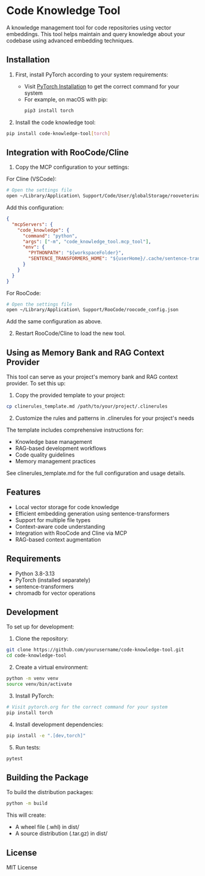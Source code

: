 # Code Knowledge Tool

A knowledge management tool for code repositories using vector embeddings. This tool helps maintain and query knowledge about your codebase using advanced embedding techniques.

## Installation

1. First, install PyTorch according to your system requirements:
   - Visit [PyTorch Installation](https://pytorch.org/get-started/locally/) to get the correct command for your system
   - For example, on macOS with pip:
     ```bash
     pip3 install torch
     ```

2. Install the code knowledge tool:
```bash
pip install code-knowledge-tool[torch]
```

## Integration with RooCode/Cline

1. Copy the MCP configuration to your settings:

For Cline (VSCode):
```bash
# Open the settings file
open ~/Library/Application\ Support/Code/User/globalStorage/rooveterinaryinc.roo-cline/settings/cline_mcp_settings.json
```

Add this configuration:
```json
{
  "mcpServers": {
    "code_knowledge": {
      "command": "python",
      "args": ["-m", "code_knowledge_tool.mcp_tool"],
      "env": {
        "PYTHONPATH": "${workspaceFolder}",
        "SENTENCE_TRANSFORMERS_HOME": "${userHome}/.cache/sentence-transformers"
      }
    }
  }
}
```

For RooCode:
```bash
# Open the settings file
open ~/Library/Application\ Support/RooCode/roocode_config.json
```
Add the same configuration as above.

2. Restart RooCode/Cline to load the new tool.

## Using as Memory Bank and RAG Context Provider

This tool can serve as your project's memory bank and RAG context provider. To set this up:

1. Copy the provided template to your project:
```bash
cp clinerules_template.md /path/to/your/project/.clinerules
```

2. Customize the rules and patterns in .clinerules for your project's needs

The template includes comprehensive instructions for:
- Knowledge base management
- RAG-based development workflows
- Code quality guidelines
- Memory management practices

See clinerules_template.md for the full configuration and usage details.

## Features

- Local vector storage for code knowledge
- Efficient embedding generation using sentence-transformers
- Support for multiple file types
- Context-aware code understanding
- Integration with RooCode and Cline via MCP
- RAG-based context augmentation

## Requirements

- Python 3.8-3.13
- PyTorch (installed separately)
- sentence-transformers
- chromadb for vector operations

## Development

To set up for development:

1. Clone the repository:
```bash
git clone https://github.com/yourusername/code-knowledge-tool.git
cd code-knowledge-tool
```

2. Create a virtual environment:
```bash
python -m venv venv
source venv/bin/activate
```

3. Install PyTorch:
```bash
# Visit pytorch.org for the correct command for your system
pip install torch
```

4. Install development dependencies:
```bash
pip install -e ".[dev,torch]"
```

5. Run tests:
```bash
pytest
```

## Building the Package

To build the distribution packages:
```bash
python -m build
```

This will create:
- A wheel file (.whl) in dist/
- A source distribution (.tar.gz) in dist/

## License

MIT License